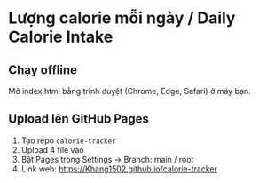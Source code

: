 # Lượng calorie mỗi ngày / Daily Calorie Intake

## Chạy offline
Mở index.html bằng trình duyệt (Chrome, Edge, Safari) ở máy bạn.

## Upload lên GitHub Pages
1. Tạo repo `calorie-tracker`
2. Upload 4 file vào
3. Bật Pages trong Settings → Branch: main / root
4. Link web: https://Khang1502.github.io/calorie-tracker
